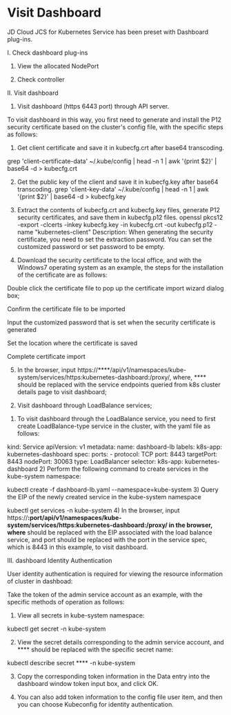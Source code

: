 
# Visit Dashboard

JD Cloud JCS for Kubernetes Service has been preset with Dashboard plug-ins.

I. Check dashboard plug-ins

1. View the allocated NodePort

2. Check controller


II. Visit dashboard

1. Visit dashboard (https 6443 port) through API server.

To visit dashboard in this way, you first need to generate and install the P12 security certificate based on the cluster's config file, with the specific steps as follows:

1) Get client certificate and save it in kubecfg.crt after base64 transcoding.

grep 'client-certificate-data' ~/.kube/config | head -n 1 | awk '{print $2}' | base64 -d > kubecfg.crt

2) Get the public key of the client and save it in kubecfg.key after base64 transcoding.
grep 'client-key-data' ~/.kube/config | head -n 1 | awk '{print $2}' | base64 -d > kubecfg.key

3) Extract the contents of kubecfg.crt and kubecfg.key files, generate P12 security certificates, and save them in kubecfg.p12 files.
openssl pkcs12 -export -clcerts -inkey kubecfg.key -in kubecfg.crt -out kubecfg.p12 -name "kubernetes-client"
     Description: When generating the security certificate, you need to set the extraction password. You can set the customized password or set password to be empty.

4) Download the security certificate to the local office, and with the Windows7 operating system as an example, the steps for the installation of the certificate are as follows:

Double click the certificate file to pop up the certificate import wizard dialog box;

Confirm the certificate file to be imported


Input the customized password that is set when the security certificate is generated


Set the location where the certificate is saved


Complete certificate import



5) In the browser, input https://****/api/v1/namespaces/kube-system/services/https:kubernetes-dashboard:/proxy/, where, **** should be replaced with the service endpoints queried from k8s cluster details page to visit dashboard;

2. Visit dashboard through LoadBalance services;

 1) To visit dashboard through the LoadBalance service, you need to first create LoadBalance-type service in the cluster, with the yaml file as follows:

kind: Service
apiVersion: v1
metadata:
  name: dashboard-lb
  labels:
    k8s-app: kubernetes-dashboard
spec:
  ports:
    - protocol: TCP
      port: 8443
      targetPort: 8443
      nodePort: 30063
  type: LoadBalancer
  selector:
     k8s-app: kubernetes-dashboard
2) Perform the following command to create services in the kube-system namespace:

kubectl create -f dashboard-lb.yaml --namespace=kube-system
3) Query the EIP of the newly created service in the kube-system namespace

kubectl get services -n kube-system
4) In the browser, input https://****:port/api/v1/namespaces/kube-system/services/https:kubernetes-dashboard:/proxy/ in the browser, where**** should be replaced with the EIP associated with the load balance service, and port should be replaced with the port in the service spec, which is 8443 in this example, to visit dashboard.

III. dashboard Identity Authentication

User identity authentication is required for viewing the resource information of cluster in dashboad:


Take the token of the admin service account as an example, with the specific methods of operation as follows:

1. View all secrets in kube-system namespace:

kubectl get secret -n kube-system

2. View the secret details corresponding to the admin service account, and **** should be replaced with the specific secret name:

kubectl describe secret **** -n kube-system

3. Copy the corresponding token information in the Data entry into the dashboard window token input box, and click OK.

4. You can also add token information to the config file user item, and then you can choose Kubeconfig for identity authentication.